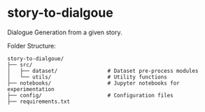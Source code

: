 # story-to-dialgoue
Dialogue Generation from a given story.


Folder Structure:
```
story-to-dialgoue/
├── src/
│   ├── dataset/                # Dataset pre-process modules
│   └── utils/                  # Utility functions
├── notebooks/                  # Jupyter notebooks for experimentation
├── config/                     # Configuration files
├── requirements.txt
```

